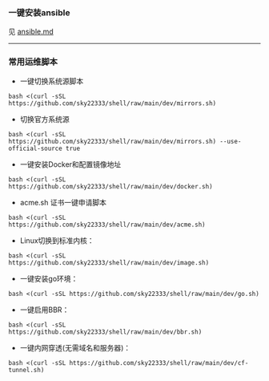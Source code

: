 ### 一键安装ansible

见 [ansible.md](./ansible.md)

---

### 常用运维脚本

- 一键切换系统源脚本
```
bash <(curl -sSL https://github.com/sky22333/shell/raw/main/dev/mirrors.sh)
```
- 切换官方系统源
```
bash <(curl -sSL https://github.com/sky22333/shell/raw/main/dev/mirrors.sh) --use-official-source true
```

- 一键安装Docker和配置镜像地址
```
bash <(curl -sSL https://github.com/sky22333/shell/raw/main/dev/docker.sh)
```


- acme.sh 证书一键申请脚本

```
bash <(curl -sSL https://github.com/sky22333/shell/raw/main/dev/acme.sh)
```


- Linux切换到标准内核：
```
bash <(curl -sSL https://github.com/sky22333/shell/raw/main/dev/image.sh)
```

- 一键安装go环境：
```
bash <(curl -sSL https://github.com/sky22333/shell/raw/main/dev/go.sh)
```


- 一键启用BBR：
```
bash <(curl -sSL https://github.com/sky22333/shell/raw/main/dev/bbr.sh)
```

- 一键内网穿透(无需域名和服务器)：
```
bash <(curl -sSL https://github.com/sky22333/shell/raw/main/dev/cf-tunnel.sh)
```
